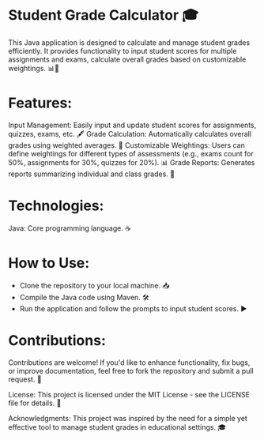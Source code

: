 # Student Grade Calculator 🎓
This Java application is designed to calculate and manage student grades efficiently. It provides functionality to input student scores for multiple assignments and exams, calculate overall grades based on customizable weightings. 📊📝

# Features:
Input Management: Easily input and update student scores for assignments, quizzes, exams, etc. 🖋️
Grade Calculation: Automatically calculates overall grades using weighted averages. 🧮
Customizable Weightings: Users can define weightings for different types of assessments (e.g., exams count for 50%, assignments for 30%, quizzes for 20%). 📊
Grade Reports: Generates reports summarizing individual and class grades. 📄

# Technologies:
Java: Core programming language. ☕

# How to Use:
- Clone the repository to your local machine. 📥
- Compile the Java code using Maven. 🛠️
- Run the application and follow the prompts to input student scores. ▶️

# Contributions:
Contributions are welcome! If you'd like to enhance functionality, fix bugs, or improve documentation, feel free to fork the repository and submit a pull request. 🚀

License:
This project is licensed under the MIT License - see the LICENSE file for details. 📜

Acknowledgments:
This project was inspired by the need for a simple yet effective tool to manage student grades in educational settings. 🎓
